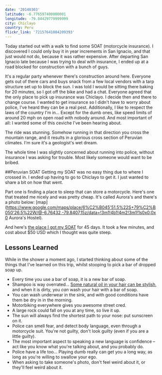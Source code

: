 ```yaml
---
date: '20140303'
latitude: -6.776597400000001
longitude: -79.84429779999999
city: Chiclayo
country: Peru
flickr_link: '72157641884209393'
---
```


Today started out with a walk to find some SOAT (motorcycle insurance). I discovered I could only buy it in year increments in San Ignacio, and that just would not do, because it was rather expensive. After departing San Ignacio late because I was trying to deal with insurance, I ended up at a road blocked for construction with a bunch of guys.

It's a regular party whenever there's construction around here. Everyone gets out of there cars and buys snack from a few local vendors with a tarp structure set up to block the sun. I was told I would be sitting there baking for 20 minutes, so I got off the bike and had a chat. Everyone agreed that the only place to pick up insurance was Chiclayo. I decide then and there to change course. I wanted to get insurance so I didn't have to worry about police, I've heard they can be a real pest. Additionally, I like to respect the laws of the country I'm in... Except for the dumb ones, like speed limits of around 20  mph on open road with nobody around. And most important of all: I wanted some of this ceviche I've been hearing about.

The ride was stunning. Somehow running in that direction you cross the mountain range, and it results in a glorious cross section of Peruvian climates. I'm sure it's a geologist's wet dream.

The whole time I was slightly concerned about running into police, without insurance I was asking for trouble. Most likely someone would want to be bribed.


##Peruvian SOAT
Getting my SOAT was no easy thing due to where I crossed in. I ended up having to go to Chiclayo to get it. I just wanted to share a bit on how that went.

Part one is finding a place to sleep that can store a motorcycle. Here's one that treated me nicely and was pretty cheap. It's called Aurora's and there's a photo below: [map](https://www.google.com/maps/place/6%C2%B045'51.5%22S+79%C2%B050'26.5%22W/@-6.76432,-79.8407,15z/data=!3m1!4b1!4m2!3m1!1s0x0:0x0 Aurora's Hostel).

And here's [the place I got my SOAT](https://www.google.com/maps/place/6%C2%B046'23.2%22S+79%C2%B050'18.2%22W/@-6.77312,-79.8384,15z/data=!3m1!4b1!4m2!3m1!1s0x0:0x0 "SOAT Seller") for 45 days. It took a few minutes, and cost about $50 USD which I thought was quite steep.


## Lessons Learned
While in the shower a moment ago, I started thinking about some of the things that I've learned on this trip, whilst stooping to pick a bar of dropped soap up.

- Every time you use a bar of soap, it is a new bar of soap.
- Shampoo is way overrated... [Some natural oil in your hair can be stylish](http://www.whitneyfreedman.com "Thank you Whitney"), and when it is dirty, you *can* wash your hair with a bar of soap.
- You can wash underwear in the sink, and with good conditions have them be dry in in the morning.
- Motorbiking everywhere gives you awesome street cred.
- A large rock could fall on you at any time, so live it up.
- The sun will always find the shortest path to your nose: put sunscreen on it.
- Police can smell fear, and detect body language, even through a motorcycle suit. You're not guilty, don't look guilty (even if you are a little guilty).
- The most important aspect to speaking a new language is confidence – act like you know what you're talking about, and you probably do.
- Police have a life too... Playing dumb really can get you a long way, as long as you're willing to swallow your ego.
- When asking to take someone's photo, don't feel weird about it, or they'll feel weird about it.


